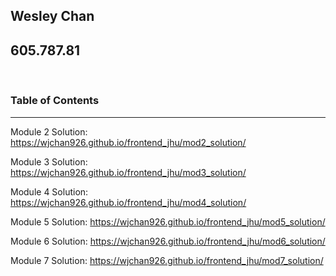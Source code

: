 ## Wesley Chan

## 605.787.81

<br/>

### Table of Contents

---

Module 2 Solution: https://wjchan926.github.io/frontend_jhu/mod2_solution/

Module 3 Solution: https://wjchan926.github.io/frontend_jhu/mod3_solution/

Module 4 Solution: https://wjchan926.github.io/frontend_jhu/mod4_solution/

Module 5 Solution: https://wjchan926.github.io/frontend_jhu/mod5_solution/

Module 6 Solution: https://wjchan926.github.io/frontend_jhu/mod6_solution/

Module 7 Solution: https://wjchan926.github.io/frontend_jhu/mod7_solution/
